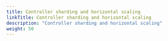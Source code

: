 ```yaml
---
title: Controller sharding and horizontal scaling
linkTitle: Controller sharding and horizontal scaling
description: "Controller sharding and horizontal scaling"
weight: 50
---
```

